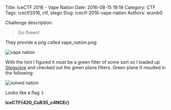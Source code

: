 Title: IceCTF 2016 - Vape Nation
Date: 2016-08-15 19:18
Category: CTF
Tags: icectf2016, ctf, stego
Slug: icectf-2016-vape-nation
Authors: wumb0

Challenge description:
> Go Green!

They provide a png called vape_nation.png:

![vape nation]({filename}/images/icectf/vape_nation.png)

With the hint I figured it must be a green filter of some sort so I loaded up [Stegsolve](http://www.caesum.com/handbook/Stegsolve.jar) and checked out the green plane filters. Green plane 0 resulted in the following:

![solved nation]({filename}/images/icectf/solved_nation.png)

Looks like a flag :)

**IceCTF{420_CuR35_c4NCEr}**
